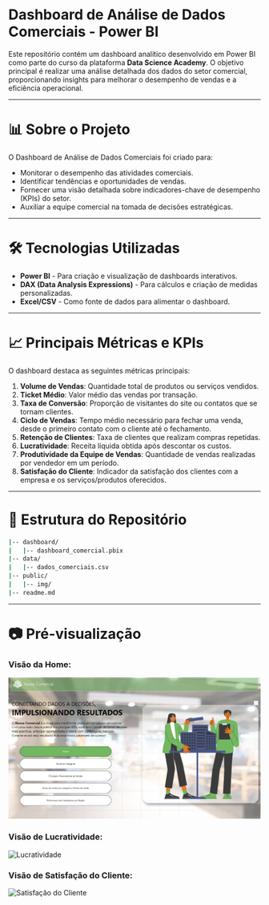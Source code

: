 # Dashboard de Análise de Dados Comerciais - Power BI

Este repositório contém um dashboard analítico desenvolvido em Power BI como parte do curso da plataforma **Data Science Academy**. O objetivo principal é realizar uma análise detalhada dos dados do setor comercial, proporcionando insights para melhorar o desempenho de vendas e a eficiência operacional.

---

# 📊 Sobre o Projeto

O Dashboard de Análise de Dados Comerciais foi criado para:

- Monitorar o desempenho das atividades comerciais.
- Identificar tendências e oportunidades de vendas.
- Fornecer uma visão detalhada sobre indicadores-chave de desempenho (KPIs) do setor.
- Auxiliar a equipe comercial na tomada de decisões estratégicas.

---

# 🛠️ Tecnologias Utilizadas

- **Power BI** - Para criação e visualização de dashboards interativos.
- **DAX (Data Analysis Expressions)** - Para cálculos e criação de medidas personalizadas.
- **Excel/CSV** - Como fonte de dados para alimentar o dashboard.

---

# 📈 Principais Métricas e KPIs

O dashboard destaca as seguintes métricas principais:

1. **Volume de Vendas**: Quantidade total de produtos ou serviços vendidos.
2. **Ticket Médio**: Valor médio das vendas por transação.
3. **Taxa de Conversão**: Proporção de visitantes do site ou contatos que se tornam clientes.
4. **Ciclo de Vendas**: Tempo médio necessário para fechar uma venda, desde o primeiro contato com o cliente até o fechamento.
5. **Retenção de Clientes**: Taxa de clientes que realizam compras repetidas.
6. **Lucratividade**: Receita líquida obtida após descontar os custos.
7. **Produtividade da Equipe de Vendas**: Quantidade de vendas realizadas por vendedor em um período.
8. **Satisfação do Cliente**: Indicador da satisfação dos clientes com a empresa e os serviços/produtos oferecidos.

---

# 📂 Estrutura do Repositório

```bash
|-- dashboard/
|   |-- dashboard_comercial.pbix
|-- data/
|   |-- dados_comerciais.csv
|-- public/
|   |-- img/
|-- readme.md
```

---

# 📷 Pré-visualização

### Visão da Home:

![visão da home](public/img/visao-home.png)

### Visão de Lucratividade:

![Lucratividade](public/img/pre-visualizacao4.png)

### Visão de Satisfação do Cliente:

![Satisfação do Cliente](public/img/pre-visualizacao5.png)
